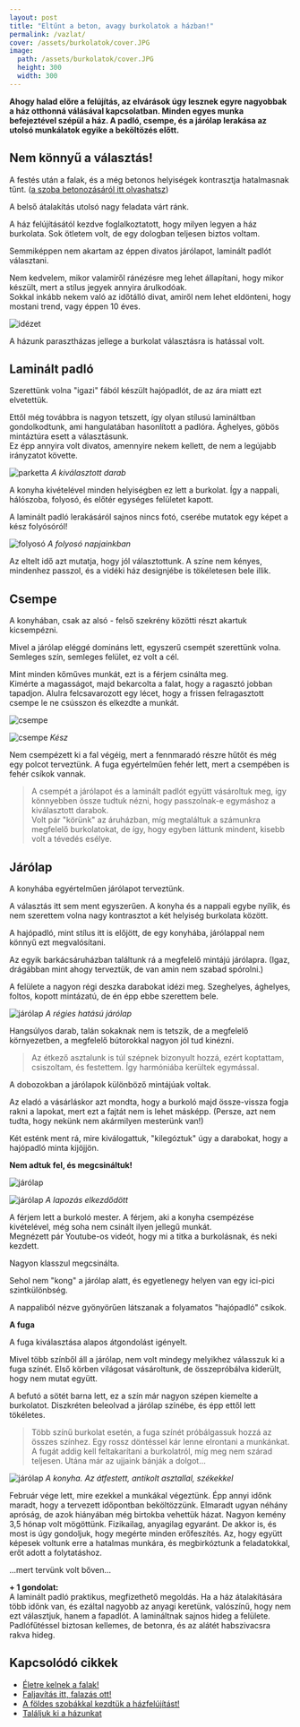 ```yaml
---
layout: post
title: "Eltűnt a beton, avagy burkolatok a házban!"
permalink: /vazlat/
cover: /assets/burkolatok/cover.JPG
image:
  path: /assets/burkolatok/cover.JPG
  height: 300
  width: 300
---
```




**Ahogy halad előre a felújítás, az elvárások úgy lesznek egyre nagyobbak a ház otthonná válásával kapcsolatban. Minden egyes munka befejeztével szépül a ház. A padló, csempe, és a járólap lerakása az utolsó munkálatok egyike a beköltözés előtt.**



## Nem könnyű a választás!




A festés után a falak, és a még betonos helyiségek kontrasztja hatalmasnak tűnt. ([a szoba betonozásáról itt olvashatsz](/2019-02-12/szobabetonozas))

A belső átalakítás utolsó nagy feladata várt ránk.  

A ház felújításától kezdve foglalkoztatott, hogy milyen legyen a ház burkolata. Sok ötletem volt, de egy dologban teljesen biztos voltam.
  
Semmiképpen nem akartam az éppen divatos járólapot, laminált padlót választani. 

Nem kedvelem, mikor valamiről ránézésre meg lehet állapítani, hogy mikor készült, mert a stílus jegyek annyira árulkodóak.  
Sokkal inkább nekem való az időtálló divat, amiről nem lehet eldönteni, hogy mostani trend, vagy éppen 10 éves.

![idézet](/assets/burkolatok/IMG_20190306_122829.jpg)

A házunk parasztházas jellege a burkolat választásra is hatással volt.

## Laminált padló

Szerettünk volna "igazi" fából készült hajópadlót, de az ára miatt ezt elvetettük. 


Ettől még továbbra is nagyon tetszett, így olyan stílusú lamináltban gondolkodtunk, ami hangulatában hasonlított a padlóra.
Ághelyes, göbös mintáztúra esett a választásunk.  
Ez épp annyira volt divatos, amennyire nekem kellett, de nem a legújabb irányzatot követte. 


![parketta](/assets/burkolatok/IMG_20190311_160229.jpg)
_A kiválasztott darab_


A konyha kivételével minden helyiségben ez lett a burkolat. Így a nappali, hálószoba, folyosó, és előtér egységes felületet kapott.




A laminált padló lerakásáról sajnos nincs fotó, cserébe mutatok egy képet a kész folyósóról!

![folyosó](/assets/burkolatok/IMG_20190311_092455.jpg)
_A folyosó napjainkban_

Az eltelt idő azt mutatja, hogy jól választottunk. A színe nem kényes, mindenhez passzol, és a vidéki ház designjébe is tökéletesen bele illik.


## Csempe


A konyhában, csak az alsó - felső szekrény közötti részt akartuk kicsempézni. 

Mivel a járólap eléggé domináns lett, egyszerű csempét szerettünk volna.  
Semleges szín, semleges felület, ez volt a cél.




Mint minden kőműves munkát, ezt is a férjem csinálta meg.  
Kimérte a magasságot, majd bekarcolta a falat, hogy a ragasztó jobban tapadjon. Alulra felcsavarozott egy lécet, hogy a frissen felragasztott csempe le ne csússzon és elkezdte a munkát. 


![csempe](/assets/burkolatok/DSCF0204.JPG)



![csempe](/assets/burkolatok/DSCF0207.JPG)
_Kész_

Nem csempézett ki a fal végéig, mert a fennmaradó részre hűtőt és még egy polcot terveztünk. 
A fuga egyértelműen fehér lett, mert a csempében is fehér csíkok vannak. 

> A csempét a járólapot és a laminált padlót együtt vásároltuk meg, így könnyebben össze tudtuk nézni, hogy passzolnak-e egymáshoz a kiválasztott darabok.  
Volt pár "körünk" az áruházban, míg megtaláltuk a számunkra megfelelő burkolatokat, de így, hogy egyben láttunk mindent, kisebb volt a tévedés esélye.


## Járólap

A konyhába egyértelműen járólapot terveztünk.


A választás itt sem ment egyszerűen. A konyha és a nappali egybe nyílik, és nem szerettem volna nagy kontrasztot a két helyiség burkolata között. 

A hajópadló, mint stílus itt is előjött, de egy konyhába, járólappal nem könnyű ezt megvalósítani.



Az egyik barkácsáruházban találtunk rá a megfelelő mintájú járólapra. (Igaz, drágábban mint ahogy terveztük, de van amin nem szabad spórolni.)

A felülete a nagyon régi deszka darabokat idézi meg. Szeghelyes, ághelyes, foltos, kopott mintázatú, de én épp ebbe szerettem bele.

![járólap](/assets/burkolatok/IMG_20190311_164146.jpg)
_A régies hatású járólap_

Hangsúlyos darab, talán sokaknak nem is tetszik, de a megfelelő környezetben, a megfelelő bútorokkal nagyon jól tud kinézni. 

 > Az étkező asztalunk is túl szépnek bizonyult hozzá, ezért koptattam, csiszoltam, és festettem. Így harmóniába kerültek egymással.



A dobozokban a járólapok különböző mintájúak voltak.

Az eladó a vásárláskor azt mondta, hogy a burkoló majd össze-vissza fogja rakni a lapokat, mert ezt a fajtát nem is lehet másképp.
(Persze, azt nem tudta, hogy nekünk nem akármilyen mesterünk van!)

Két esténk ment rá, mire kiválogattuk, "kilegóztuk" úgy a darabokat, hogy a hajópadló minta kijöjjön. 

**Nem adtuk fel, és megcsináltuk!**



![járólap](/assets/burkolatok/DSCF0208.JPG)

![járólap](/assets/burkolatok/DSCF0217.JPG)
_A lapozás elkezdődött_

A férjem lett a burkoló mester.
A férjem, aki a konyha csempézése kivételével, még soha nem csinált ilyen jellegű munkát.  
Megnézett pár Youtube-os videót, hogy mi a titka a burkolásnak, és neki kezdett.   



Nagyon klasszul megcsinálta. 


Sehol nem "kong" a járólap alatt, és egyetlenegy helyen van egy ici-pici szintkülönbség.


A nappaliból nézve gyönyörűen látszanak a folyamatos "hajópadló" csíkok.


**A fuga**


A fuga kiválasztása alapos átgondolást igényelt. 

Mivel több színből áll a járólap, nem volt mindegy melyikhez válasszuk ki a fuga színét.
Első körben világosat vásároltunk, de összepróbálva kiderült, hogy nem mutat együtt.  


A befutó a sötét barna lett, ez a szín már nagyon szépen kiemelte a burkolatot. Diszkréten beleolvad a járólap színébe, és épp ettől lett tökéletes.

> Több színű burkolat esetén, a fuga színét próbálgassuk hozzá az összes színhez. Egy rossz döntéssel kár lenne elrontani a munkánkat.
A fugát addig kell feltakarítani a burkolatról, míg meg nem szárad teljesen. Utána már az ujjaink bánják a dolgot...  


![járólap](/assets/burkolatok/IMG_20190311_113801.jpg)
_A konyha. Az átfestett, antikolt asztallal, székekkel_


Február vége lett, mire ezekkel a munkákal végeztünk.  Épp annyi időnk maradt, hogy a tervezett időpontban beköltözzünk. 
Elmaradt ugyan néhány apróság, de azok hiányában még birtokba vehettük házat.
Nagyon kemény 3,5 hónap volt mögöttünk. Fizikailag, anyagilag egyaránt.
De akkor is, és most is úgy gondoljuk, hogy megérte minden erőfeszítés. Az, hogy együtt képesek voltunk erre a hatalmas munkára, és megbirkóztunk a feladatokkal, erőt adott a folytatáshoz. 


...mert tervünk volt bőven...





**+ 1 gondolat:**   
A laminált padló praktikus, megfizethető megoldás. Ha a ház átalakítására több időnk van, és ezáltal nagyobb az anyagi keretünk, valószínű, hogy nem ezt választjuk, hanem a fapadlót. A lamináltnak sajnos hideg a felülete. Padlófűtéssel biztosan kellemes, de betonra, és az alátét habszivacsra rakva hideg.

## Kapcsolódó cikkek


* [Életre kelnek a falak!](/2019-03-01/sz%C3%ADnesfalak)
* [Faljavítás itt, falazás ott!](/2019-02-18/afalak)
* [A földes szobákkal kezdtük a házfelújítást!](/2019-02-12/szobabetonozas)
* [Találjuk ki a házunkat](/2019-02-11/találjuk_ki)

